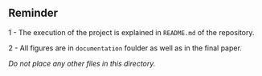 ## Reminder

1 - The execution of the project is explained in `README.md` of the repository.

2 - All figures are in `documentation` foulder as well as in the final paper.

*Do not place any other files in this directory.*

